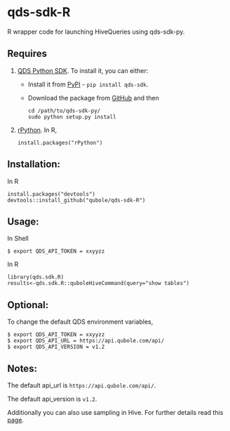 qds-sdk-R
=========
R wrapper code for launching HiveQueries using qds-sdk-py.


Requires
--------
1. [QDS Python SDK](https://github.com/qubole/qds-sdk-py). To install it, you can either:

   + Install it from [PyPI](https://pypi.python.org/pypi/qds_sdk) - `pip install qds-sdk`.

   + Download the package from [GitHub](https://github.com/qubole/qds-sdk-py) and then
     ```
     cd /path/to/qds-sdk-py/
     sudo python setup.py install
     ```

2. [rPython](http://cran.r-project.org/web/packages/rPython/). In R,
    ```
    install.packages("rPython")
    ```


Installation:
-------------
In R

    install.packages("devtools")
    devtools::install_github("qubole/qds-sdk-R")


Usage:
------
In Shell

    $ export QDS_API_TOKEN = xxyyzz

In R

    library(qds.sdk.R)
    results<-qds.sdk.R::quboleHiveCommand(query="show tables")

Optional:
---------
To change the default QDS environment variables,

    $ export QDS_API_TOKEN = xxyyzz
    $ export QDS_API_URL = https://api.qubole.com/api/
    $ export QDS_API_VERSION = v1.2

Notes:
------

The default api_url is `https://api.qubole.com/api/`.

The default api_version is `v1.2`.

Additionally you can also use sampling in Hive. For further details read this [page](https://cwiki.apache.org/confluence/display/Hive/LanguageManual+Sampling).
